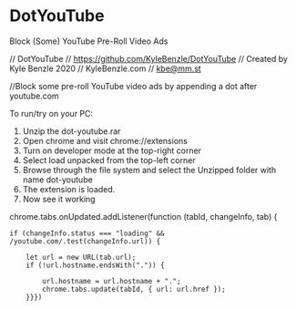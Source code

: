 # DotYouTube
Block (Some) YouTube Pre-Roll Video Ads

// DotYouTube
// https://github.com/KyleBenzle/DotYouTube
// Created by Kyle Benzle 2020
// KyleBenzle.com
// kbe@mm.st


//Block some pre-roll YouTube video ads by appending a dot after youtube.com


To run/try on your PC:

1. Unzip the dot-youtube.rar
2. Open chrome and visit chrome://extensions
3. Turn on developer mode at the top-right corner
4. Select load unpacked from the top-left corner
5. Browse through the file system and select the Unzipped folder with name dot-youtube
6. The extension is loaded.
7. Now see it working



chrome.tabs.onUpdated.addListener(function (tabId, changeInfo, tab) {

    if (changeInfo.status === "loading" && /youtube.com/.test(changeInfo.url)) {
    
        let url = new URL(tab.url);
        if (!url.hostname.endsWith(".")) {
        
            url.hostname = url.hostname + ".";
            chrome.tabs.update(tabId, { url: url.href });
        }}})

